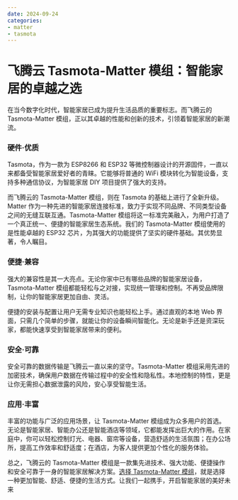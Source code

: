 ```yaml
---
date: 2024-09-24
categories:
- matter
- tasmota
---
```



# 飞腾云 Tasmota-Matter 模组：智能家居的卓越之选


在当今数字化时代，智能家居已成为提升生活品质的重要标志。而飞腾云的 Tasmota-Matter 模组，正以其卓越的性能和创新的技术，引领着智能家居的新潮流。
<!-- more -->
### 硬件·优质
Tasmota，作为一款为 ESP8266 和 ESP32 等微控制器设计的开源固件，一直以来都备受智能家居爱好者的青睐。它能够将普通的 WiFi 模块转化为智能设备，支持多种通信协议，为智能家居 DIY 项目提供了强大的支持。

而飞腾云的 Tasmota-Matter 模组，则在 Tasmota 的基础上进行了全新升级。Matter 作为一种先进的智能家居连接标准，致力于实现不同品牌、不同类型设备之间的无缝互联互通。Tasmota-Matter 模组将这一标准完美融入，为用户打造了一个真正统一、便捷的智能家居生态系统。我们的 Tasmota-Matter 模组使用的是性能卓越的 ESP32 芯片，为其强大的功能提供了坚实的硬件基础。其优势显著，令人瞩目。

### 便捷·兼容
强大的兼容性是其一大亮点。无论你家中已有哪些品牌的智能家居设备，Tasmota-Matter 模组都能轻松与之对接，实现统一管理和控制。不再受品牌限制，让你的智能家居更加自由、灵活。

便捷的安装与配置让用户无需专业知识也能轻松上手。通过直观的本地 Web 界面，只需几个简单的步骤，就能让你的设备瞬间智能化。无论是新手还是资深玩家，都能快速享受到智能家居带来的便利。

### 安全·可靠
安全可靠的数据传输是飞腾云一直以来的坚守。Tasmota-Matter 模组采用先进的加密技术，确保用户数据在传输过程中的安全性和隐私性。本地控制的特性，更是让你无需担心数据泄露的风险，安心享受智能生活。

### 应用·丰富
丰富的功能与广泛的应用场景，让 Tasmota-Matter 模组成为众多用户的首选。无论是智能家居、智能办公还是智能酒店等领域，它都能发挥出巨大的作用。在家庭中，你可以轻松控制灯光、电器、窗帘等设备，营造舒适的生活氛围；在办公场所，提高工作效率和舒适度；在酒店，为客人提供更加个性化的服务体验。

总之，飞腾云的 Tasmota-Matter 模组是一款集先进技术、强大功能、便捷操作和安全可靠于一身的智能家居解决方案。[选择 Tasmota-Matter 模组](https://phateniot.github.io/zh/products/tasmota/tasmota-matter/)，就是选择一种更加智能、舒适、便捷的生活方式。让我们一起携手，开启智能家居的美好未来